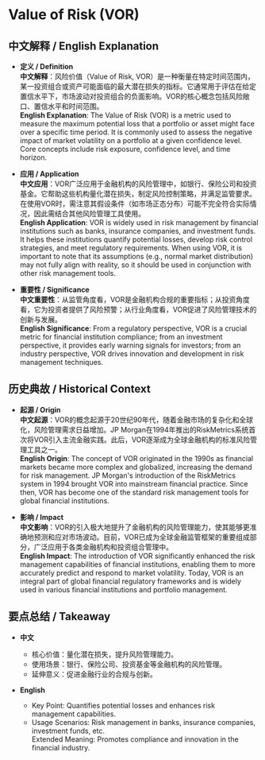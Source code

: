 # Value of Risk (VOR)

## 中文解释 / English Explanation

* **定义 / Definition**  
  **中文解释**：风险价值（Value of Risk, VOR）是一种衡量在特定时间范围内，某一投资组合或资产可能面临的最大潜在损失的指标。它通常用于评估在给定置信水平下，市场波动对投资组合的负面影响。VOR的核心概念包括风险敞口、置信水平和时间范围。  
  **English Explanation**: The Value of Risk (VOR) is a metric used to measure the maximum potential loss that a portfolio or asset might face over a specific time period. It is commonly used to assess the negative impact of market volatility on a portfolio at a given confidence level. Core concepts include risk exposure, confidence level, and time horizon.

* **应用 / Application**  
  **中文应用**：VOR广泛应用于金融机构的风险管理中，如银行、保险公司和投资基金。它帮助这些机构量化潜在损失，制定风险控制策略，并满足监管要求。在使用VOR时，需注意其假设条件（如市场正态分布）可能不完全符合实际情况，因此需结合其他风险管理工具使用。  
  **English Application**: VOR is widely used in risk management by financial institutions such as banks, insurance companies, and investment funds. It helps these institutions quantify potential losses, develop risk control strategies, and meet regulatory requirements. When using VOR, it is important to note that its assumptions (e.g., normal market distribution) may not fully align with reality, so it should be used in conjunction with other risk management tools.

* **重要性 / Significance**  
  **中文重要性**：从监管角度看，VOR是金融机构合规的重要指标；从投资角度看，它为投资者提供了风险预警；从行业角度看，VOR促进了风险管理技术的创新与发展。  
  **English Significance**: From a regulatory perspective, VOR is a crucial metric for financial institution compliance; from an investment perspective, it provides early warning signals for investors; from an industry perspective, VOR drives innovation and development in risk management techniques.

## 历史典故 / Historical Context

* **起源 / Origin**  
  **中文起源**：VOR的概念起源于20世纪90年代，随着金融市场的复杂化和全球化，风险管理需求日益增加。JP Morgan在1994年推出的RiskMetrics系统首次将VOR引入主流金融实践。此后，VOR逐渐成为全球金融机构的标准风险管理工具之一。  
  **English Origin**: The concept of VOR originated in the 1990s as financial markets became more complex and globalized, increasing the demand for risk management. JP Morgan's introduction of the RiskMetrics system in 1994 brought VOR into mainstream financial practice. Since then, VOR has become one of the standard risk management tools for global financial institutions.

* **影响 / Impact**  
  **中文影响**：VOR的引入极大地提升了金融机构的风险管理能力，使其能够更准确地预测和应对市场波动。目前，VOR已成为全球金融监管框架的重要组成部分，广泛应用于各类金融机构和投资组合管理中。  
  **English Impact**: The introduction of VOR significantly enhanced the risk management capabilities of financial institutions, enabling them to more accurately predict and respond to market volatility. Today, VOR is an integral part of global financial regulatory frameworks and is widely used in various financial institutions and portfolio management.

## 要点总结 / Takeaway

* **中文**  
  - 核心价值：量化潜在损失，提升风险管理能力。  
  - 使用场景：银行、保险公司、投资基金等金融机构的风险管理。  
  - 延伸意义：促进金融行业的合规与创新。

* **English**  
  - Key Point: Quantifies potential losses and enhances risk management capabilities.  
  - Usage Scenarios: Risk management in banks, insurance companies, investment funds, etc.  
   Extended Meaning: Promotes compliance and innovation in the financial industry.